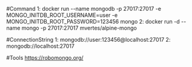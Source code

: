 #Command 
1: docker run --name mongodb -p 27017:27017 -e MONGO_INITDB_ROOT_USERNAME=user -e MONGO_INITDB_ROOT_PASSWORD=123456 mongo
2: docker run -d --name mongo -p 27017:27017 mvertes/alpine-mongo

#ConnectionString
1: mongodb://user:123456@localhost:27017
2: mongodb://localhost:27017

#Tools
https://robomongo.org/

